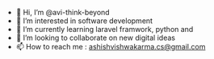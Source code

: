 - 👋 Hi, I’m @avi-think-beyond
- 👀 I’m interested in software development
- 🌱 I’m currently learning laravel framwork, python and 
- 💞️ I’m looking to collaborate on new digital ideas 
- 📫 How to reach me : ashishvishwakarma.cs@gmail.com

<!---
avi-think-beyond/avi-think-beyond is a ✨ special ✨ repository because its `README.md` (this file) appears on your GitHub profile.
You can click the Preview link to take a look at your changes.
--->
